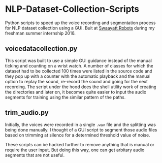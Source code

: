 # NLP-Dataset-Collection-Scripts
Python scripts to speed up the voice recording and segmentation process for NLP dataset collection using a GUI. Buit at [Swaayatt Robots](http://swaayatt-robots.com) during my freshman summer internship 2016.

## voicedatacollection.py
This script was built to use a simple GUI guidance instead of the manual ticking and counting on a wrist watch. A number of classes for which the dataset had to be collected 100 times were listed in the source code and they pop up with a counter with the automatic playback and the manual option to replay the sound, re-record the sound and going for the next recording. The script under the hood does the shell utility work of creating the directories and later on, it becomes quite easier to input the audio segments for training using the similar pattern of the paths.

## trim_audio.py
Initially, the voices were recorded in a single `.wav` file and the splitting was being done manually. I thought of a GUI script to segment those audio files based on trimming at silence for a determined threshold value of noise. 

These scripts can be hacked further to remove anything that is manual or require the user input. But doing this way, one can get arbitary audio segments that are not useful. 
